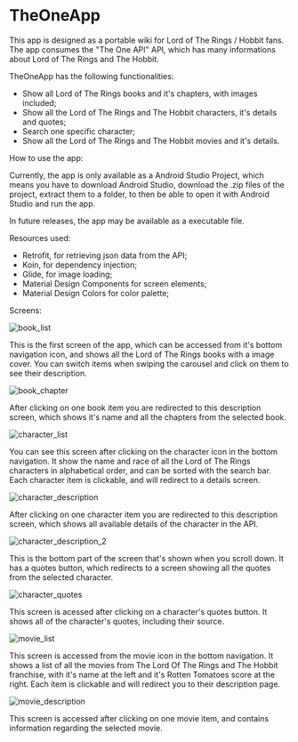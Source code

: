 # TheOneApp

This app is designed as a portable wiki for Lord of The Rings / Hobbit fans. The app consumes the "The One API" API, which has many informations about Lord of The Rings and The Hobbit.

TheOneApp has the following functionalities:

 - Show all Lord of The Rings books and it's chapters, with images included;
 - Show all the Lord of The Rings and The Hobbit characters, it's details and quotes;
 - Search one specific character;
 - Show all the Lord of The Rings and The Hobbit movies and it's details.

How to use the app:

Currently, the app is only available as a Android Studio Project, which means you have to download Android Studio, download the .zip files of the project, extract them to a folder, to then be able to open it with Android Studio and run the app.

In future releases, the app may be available as a executable file.
 
Resources used:
 - Retrofit, for retrieving json data from the API;
 - Koin, for dependency injection;
 - Glide, for image loading;
 - Material Design Components for screen elements;
 - Material Design Colors for color palette;
 
 Screens:
 
![book_list](https://user-images.githubusercontent.com/110692081/204357133-1519e740-d521-46ce-a608-1e0cd084fbdc.png)

This is the first screen of the app, which can be accessed from it's bottom navigation icon, and shows all the Lord of The Rings books with a image cover. You can switch items when swiping the carousel and click on them to see their description.

![book_chapter](https://user-images.githubusercontent.com/110692081/204357444-61d358fe-2fac-40ec-bd92-227a93bc2d6d.png)

After clicking on one book item you are redirected to this description screen, which shows it's name and all the chapters from the selected book.

![character_list](https://user-images.githubusercontent.com/110692081/204357349-bd902bb7-12c3-40a9-aae5-85300a99f10d.png)

You can see this screen after clicking on the character icon in the bottom navigation. It show the name and race of all the Lord of The Rings characters in alphabetical order, and can be sorted with the search bar. Each character item is clickable, and will redirect to a details screen.

![character_description](https://user-images.githubusercontent.com/110692081/204357601-5f8ab9da-b699-4c27-8c64-00edd9fe89c1.png)

After clicking on one character item you are redirected to this description screen, which shows all available details of the character in the API. 

![character_description_2](https://user-images.githubusercontent.com/110692081/204357567-eea7534e-0718-4769-b238-18e88616b5c5.png)

This is the bottom part of the screen that's shown when you scroll down. It has a quotes button, which redirects to a screen showing all the quotes from the selected character.

![character_quotes](https://user-images.githubusercontent.com/110692081/204357645-6a3c248b-950e-4406-85f5-8189833fc33f.png)

This screen is acessed after clicking on a character's quotes button. It shows all of the character's quotes, including their source.

![movie_list](https://user-images.githubusercontent.com/110692081/204357397-e394429d-341a-42c7-8a91-7b4043d5e832.png)

This screen is accessed from the movie icon in the bottom navigation. It shows a list of all the movies from The Lord Of The Rings and The Hobbit franchise, with it's name at the left and it's Rotten Tomatoes score at the right. Each item is clickable and will redirect you to their description page.

![movie_description](https://user-images.githubusercontent.com/110692081/204357689-40679f2b-adb5-4df6-8261-5dab0254482c.png)

This screen is accessed after clicking on one movie item, and contains information regarding the selected movie.
